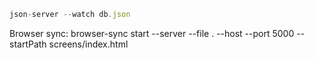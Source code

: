 ```js
json-server --watch db.json
```

Browser sync: browser-sync start --server --file . --host --port 5000 --startPath screens/index.html
